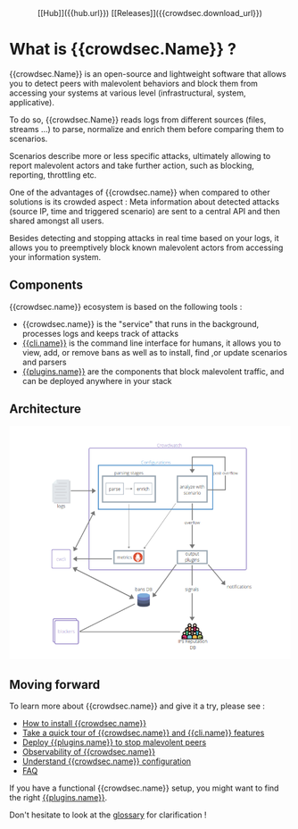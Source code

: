 <center>[[Hub]]({{hub.url}}) [[Releases]]({{crowdsec.download_url}})</center>

# What is {{crowdsec.Name}} ?

{{crowdsec.Name}}  is an open-source and lightweight software that allows you to detect peers with malevolent behaviors and block them from accessing your systems at various level (infrastructural, system, applicative).

To do so, {{crowdsec.Name}} reads logs from different sources (files, streams ...) to parse, normalize and enrich them before comparing them to scenarios.

Scenarios describe more or less specific attacks, ultimately allowing to report malevolent actors and take further action, such as blocking, reporting, throttling etc.

One of the advantages of {{crowdsec.name}} when compared to other solutions is its crowded aspect : Meta information about detected attacks (source IP, time and triggered scenario) are sent to a central API and then shared amongst all users.

Besides detecting and stopping attacks in real time based on your logs, it allows you to preemptively block known malevolent actors from accessing your information system.

## Components

{{crowdsec.name}} ecosystem is based on the following tools :

 - {{crowdsec.name}} is the "service" that runs in the background, processes logs and keeps track of attacks
 - [{{cli.name}}]({{cli.main_doc}}) is the command line interface for humans, it allows you to view, add, or remove bans as well as to install, find ,or update scenarios and parsers
 - [{{plugins.name}}]({{hub.plugins_url}}) are the components that block malevolent traffic, and can be deployed anywhere in your stack

## Architecture

![Architecture](assets/images/crowdsec_architecture.png)

## Moving forward

To learn more about {{crowdsec.name}} and give it a try, please see :

 - [How to install {{crowdsec.name}}](/getting_started/installation/)
 - [Take a quick tour of {{crowdsec.name}} and {{cli.name}} features](/getting_started/crowdsec-tour/)
 - [Deploy {{plugins.name}} to stop malevolent peers](/blockers/)
 - [Observability of {{crowdsec.name}}](/observability/overview/)
 - [Understand {{crowdsec.name}} configuration](/getting_started/concepts/)
 - [FAQ](getting_started/FAQ/)

If you have a functional {{crowdsec.name}} setup, you might want to find the right [{{plugins.name}}](/blockers/).

Don't hesitate to look at the [glossary](/getting_started/glossary/) for clarification !

